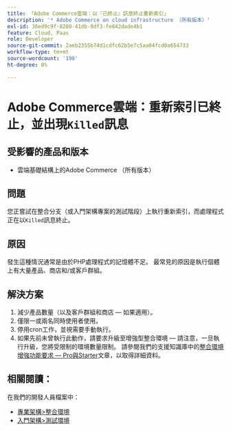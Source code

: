 ```yaml
---
title: 「Adobe Commerce雲端：以『已終止』訊息終止重新索引」
description: '* Adobe Commerce on cloud infrastructure （所有版本）'
exl-id: 36ed9c9f-8280-41db-9df3-fe842dade4b1
feature: Cloud, Paas
role: Developer
source-git-commit: 2aeb2355b74d1cdfc62b5e7c5aa04fcd0a654733
workflow-type: tm+mt
source-wordcount: '198'
ht-degree: 0%

---
```


# Adobe Commerce雲端：重新索引已終止，並出現`Killed`訊息

## 受影響的產品和版本

* 雲端基礎結構上的Adobe Commerce （所有版本）

## 問題

您正嘗試在整合分支（或入門架構專案的測試階段）上執行重新索引，而處理程式正在以`Killed`訊息終止。

## 原因

發生這種情況通常是由於PHP處理程式的記憶體不足。
最常見的原因是執行個體上有大量產品、商店和/或客戶群組。

## 解決方案

1. 減少產品數量（以及客戶群組和商店 — 如果適用）。
1. 僅限一或兩名同時使用者使用。
1. 停用cron工作，並視需要手動執行。
1. 如果先前未曾執行此動作，請要求升級至增強型整合環境 — 請注意，一旦執行升級，您將受限制的環境數量限制。 請參閱我們的支援知識庫中的[整合環境增強功能要求 — Pro與Starter](/help/announcements/adobe-commerce-announcements/integration-environment-enhancement-request-pro-and-starter.md)文章，以取得詳細資料。

## 相關閱讀：

在我們的開發人員檔案中：

* [專業架構>整合環境](https://experienceleague.adobe.com/zh-hant/docs/commerce-cloud-service/user-guide/architecture/pro-architecture#integration-environment)
* [入門架構>測試環境](https://experienceleague.adobe.com/zh-hant/docs/commerce-cloud-service/user-guide/architecture/starter-architecture#cloud-arch-stage)
